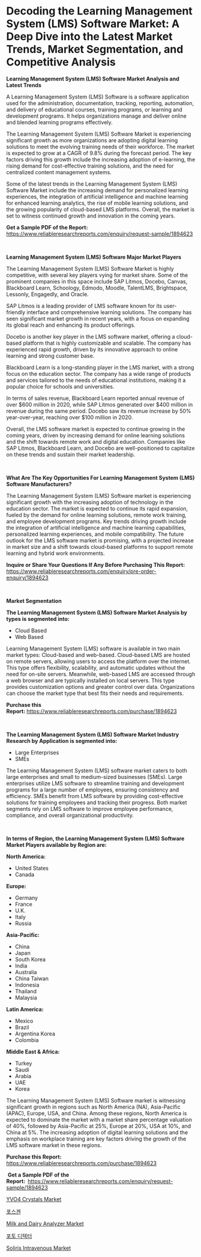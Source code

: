 <p><h1>Decoding the Learning Management System (LMS) Software Market: A Deep Dive into the Latest Market Trends, Market Segmentation, and Competitive Analysis</h1></p><p><strong>Learning Management System (LMS) Software Market Analysis and Latest Trends</strong></p>
<p><p>A Learning Management System (LMS) Software is a software application used for the administration, documentation, tracking, reporting, automation, and delivery of educational courses, training programs, or learning and development programs. It helps organizations manage and deliver online and blended learning programs effectively.</p><p>The Learning Management System (LMS) Software Market is experiencing significant growth as more organizations are adopting digital learning solutions to meet the evolving training needs of their workforce. The market is expected to grow at a CAGR of 9.8% during the forecast period. The key factors driving this growth include the increasing adoption of e-learning, the rising demand for cost-effective training solutions, and the need for centralized content management systems.</p><p>Some of the latest trends in the Learning Management System (LMS) Software Market include the increasing demand for personalized learning experiences, the integration of artificial intelligence and machine learning for enhanced learning analytics, the rise of mobile learning solutions, and the growing popularity of cloud-based LMS platforms. Overall, the market is set to witness continued growth and innovation in the coming years.</p></p>
<p><strong>Get a Sample PDF of the Report:&nbsp;</strong> <a href="https://www.reliableresearchreports.com/enquiry/request-sample/1894623">https://www.reliableresearchreports.com/enquiry/request-sample/1894623</a></p>
<p>&nbsp;</p>
<p><strong>Learning Management System (LMS) Software Major Market Players</strong></p>
<p><p>The Learning Management System (LMS) Software Market is highly competitive, with several key players vying for market share. Some of the prominent companies in this space include SAP Litmos, Docebo, Canvas, Blackboard Learn, Schoology, Edmodo, Moodle, TalentLMS, Brightspace, Lessonly, Engagedly, and Oracle.</p><p>SAP Litmos is a leading provider of LMS software known for its user-friendly interface and comprehensive learning solutions. The company has seen significant market growth in recent years, with a focus on expanding its global reach and enhancing its product offerings.</p><p>Docebo is another key player in the LMS software market, offering a cloud-based platform that is highly customizable and scalable. The company has experienced rapid growth, driven by its innovative approach to online learning and strong customer base.</p><p>Blackboard Learn is a long-standing player in the LMS market, with a strong focus on the education sector. The company has a wide range of products and services tailored to the needs of educational institutions, making it a popular choice for schools and universities.</p><p>In terms of sales revenue, Blackboard Learn reported annual revenue of over $600 million in 2020, while SAP Litmos generated over $400 million in revenue during the same period. Docebo saw its revenue increase by 50% year-over-year, reaching over $100 million in 2020.</p><p>Overall, the LMS software market is expected to continue growing in the coming years, driven by increasing demand for online learning solutions and the shift towards remote work and digital education. Companies like SAP Litmos, Blackboard Learn, and Docebo are well-positioned to capitalize on these trends and sustain their market leadership.</p></p>
<p>&nbsp;</p>
<p><strong>What Are The Key Opportunities For Learning Management System (LMS) Software Manufacturers?</strong></p>
<p><p>The Learning Management System (LMS) Software market is experiencing significant growth with the increasing adoption of technology in the education sector. The market is expected to continue its rapid expansion, fueled by the demand for online learning solutions, remote work training, and employee development programs. Key trends driving growth include the integration of artificial intelligence and machine learning capabilities, personalized learning experiences, and mobile compatibility. The future outlook for the LMS software market is promising, with a projected increase in market size and a shift towards cloud-based platforms to support remote learning and hybrid work environments.</p></p>
<p><strong>Inquire or Share Your Questions If Any Before Purchasing This Report:</strong> <a href="https://www.reliableresearchreports.com/enquiry/pre-order-enquiry/1894623">https://www.reliableresearchreports.com/enquiry/pre-order-enquiry/1894623</a></p>
<p>&nbsp;</p>
<p><strong>Market Segmentation</strong></p>
<p><strong>The Learning Management System (LMS) Software Market Analysis by types is segmented into:</strong></p>
<p><ul><li>Cloud Based</li><li>Web Based</li></ul></p>
<p><p>Learning Management System (LMS) software is available in two main market types: Cloud-based and web-based. Cloud-based LMS are hosted on remote servers, allowing users to access the platform over the internet. This type offers flexibility, scalability, and automatic updates without the need for on-site servers. Meanwhile, web-based LMS are accessed through a web browser and are typically installed on local servers. This type provides customization options and greater control over data. Organizations can choose the market type that best fits their needs and requirements.</p></p>
<p><strong>Purchase this Report:&nbsp;</strong><a href="https://www.reliableresearchreports.com/purchase/1894623">https://www.reliableresearchreports.com/purchase/1894623</a></p>
<p>&nbsp;</p>
<p><strong>The Learning Management System (LMS) Software Market Industry Research by Application is segmented into:</strong></p>
<p><ul><li>Large Enterprises</li><li>SMEs</li></ul></p>
<p><p>The Learning Management System (LMS) software market caters to both large enterprises and small to medium-sized businesses (SMEs). Large enterprises utilize LMS software to streamline training and development programs for a large number of employees, ensuring consistency and efficiency. SMEs benefit from LMS software by providing cost-effective solutions for training employees and tracking their progress. Both market segments rely on LMS software to improve employee performance, compliance, and overall organizational productivity.</p></p>
<p>&nbsp;</p>
<p><strong>In terms of Region, the Learning Management System (LMS) Software Market Players available by Region are:</strong></p>
<p>
    <p> <strong> North America: </strong>
        <ul>
            <li>United States</li>
            <li>Canada</li>
        </ul>
        </p> 
    <p> <strong> Europe: </strong>
        <ul>
            <li>Germany</li>
            <li>France</li>
            <li>U.K.</li>
            <li>Italy</li>
            <li>Russia</li>
        </ul>
        </p> 
    <p> <strong> Asia-Pacific: </strong>
        <ul>
            <li>China</li>
            <li>Japan</li>
            <li>South Korea</li>
            <li>India</li>
            <li>Australia</li>
            <li>China Taiwan</li>
            <li>Indonesia</li>
            <li>Thailand</li>
            <li>Malaysia</li>
        </ul>
        </p> 
    <p> <strong> Latin America: </strong>
        <ul>
            <li>Mexico</li>
            <li>Brazil</li>
            <li>Argentina Korea</li>
            <li>Colombia</li>
        </ul>
        </p> 
    <p> <strong> Middle East & Africa: </strong>
        <ul>
            <li>Turkey</li>
            <li>Saudi</li>
            <li>Arabia</li>
            <li>UAE</li>
            <li>Korea</li>
        </ul>
    </p>
    </p>
<p><p>The Learning Management System (LMS) Software market is witnessing significant growth in regions such as North America (NA), Asia-Pacific (APAC), Europe, USA, and China. Among these regions, North America is expected to dominate the market with a market share percentage valuation of 40%, followed by Asia-Pacific at 25%, Europe at 20%, USA at 10%, and China at 5%. The increasing adoption of digital learning solutions and the emphasis on workplace training are key factors driving the growth of the LMS software market in these regions.</p></p>
<p><strong>Purchase this Report: </strong><a href="https://www.reliableresearchreports.com/purchase/1894623">https://www.reliableresearchreports.com/purchase/1894623</a></p>
<p>&nbsp;<strong>Get a Sample PDF of the Report:&nbsp;&nbsp;</strong><a href="https://www.reliableresearchreports.com/enquiry/request-sample/1894623">https://www.reliableresearchreports.com/enquiry/request-sample/1894623</a></p>
<p><strong></strong></p>
<p><p><a href="https://view.publitas.com/reportprime-1/yvo4-crystals-market-centers-on-aspects-such-as-market-growth-market-share-market-opportunity-and-projected-forecasts-spanning-from-2024-to-2031/">YVO4 Crystals Market</a></p><p><a href="https://medium.com/@c-davies1/%ED%8F%AC%EC%8A%A4%EA%B2%90-%EC%8B%9C%EC%9E%A5-%EA%B7%9C%EB%AA%A8-%EB%B0%8F-%EC%8B%9C%EC%9E%A5-%EB%8F%99%ED%96%A5-2024%EB%85%84%EB%B6%80%ED%84%B0-2031%EB%85%84%EA%B9%8C%EC%A7%80%EC%9D%98-%EC%99%84%EC%A0%84%ED%95%9C-%EC%82%B0%EC%97%85-%EA%B0%9C%EC%9A%94-42e1c4324e04">포스겐</a></p><p><a href="https://glittery-fuchsia-86a.notion.site/Milk-and-Dairy-Analyzer-Market-Size-Evaluating-its-Market-Trends-Growth-and-Projections-2024-20-aa735ebd1da34442961ccacdcd2bde29">Milk and Dairy Analyzer Market</a></p><p><a href="https://medium.com/@c-davies1/%EC%82%AC%EC%A7%84-%EA%B0%90%EC%A7%80%EA%B8%B0-%EC%8B%9C%EC%9E%A5-%EA%B7%9C%EB%AA%A8-cagr-%ED%8A%B8%EB%A0%8C%EB%93%9C-2024-2030-9ef8a19c71d9">포토 디텍터</a></p><p><a href="https://silk-columnist-571.notion.site/Global-Soliris-Intravenous-Market-Size-and-Market-Trends-Insights-and-Projections-from-2024-to-2031-1dd59967dc144851874fd03ba409642f">Soliris Intravenous Market</a></p></p>